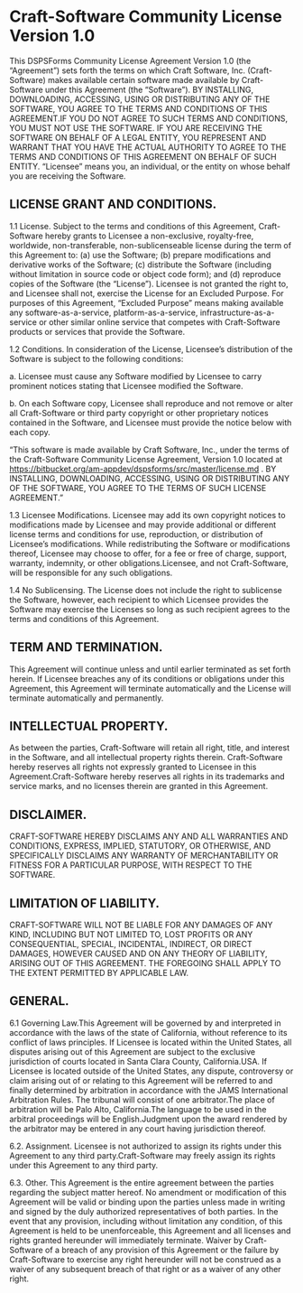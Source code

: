# Craft-Software Community License Version 1.0

This DSPSForms Community License Agreement Version 1.0 (the “Agreement”) sets forth the terms on which Craft Software, Inc. (Craft-Software) makes available certain software made available by Craft-Software under this Agreement (the “Software”). BY INSTALLING, DOWNLOADING, ACCESSING, USING OR DISTRIBUTING ANY OF THE SOFTWARE, YOU AGREE TO THE TERMS AND CONDITIONS OF THIS AGREEMENT.IF YOU DO NOT AGREE TO SUCH TERMS AND CONDITIONS, YOU MUST NOT USE THE SOFTWARE. IF YOU ARE RECEIVING THE SOFTWARE ON BEHALF OF A LEGAL ENTITY, YOU REPRESENT AND WARRANT THAT YOU HAVE THE ACTUAL AUTHORITY TO AGREE TO THE TERMS AND CONDITIONS OF THIS AGREEMENT ON BEHALF OF SUCH ENTITY. “Licensee” means you, an individual, or the entity on whose behalf you are receiving the Software.

 ## LICENSE GRANT AND CONDITIONS.

1.1 License. Subject to the terms and conditions of this Agreement, Craft-Software hereby grants to Licensee a non-exclusive, royalty-free, worldwide, non-transferable, non-sublicenseable license during the term of this Agreement to: (a) use the Software; (b) prepare modifications and derivative works of the Software; (c) distribute the Software (including without limitation in source code or object code form); and (d) reproduce copies of the Software (the “License”). Licensee is not granted the right to, and Licensee shall not, exercise the License for an Excluded Purpose. For purposes of this Agreement, “Excluded Purpose” means making available any software-as-a-service, platform-as-a-service, infrastructure-as-a-service or other similar online service that competes with Craft-Software products or services that provide the Software.

1.2 Conditions. In consideration of the License, Licensee’s distribution of the Software is subject to the following conditions:

a. Licensee must cause any Software modified by Licensee to carry prominent notices stating that Licensee modified the Software.

b. On each Software copy, Licensee shall reproduce and not remove or alter all Craft-Software or third party copyright or other proprietary notices contained in the Software, and Licensee must provide the notice below with each copy.

“This software is made available by Craft Software, Inc., under the terms of the Craft-Software Community License Agreement, Version 1.0 located at https://bitbucket.org/am-appdev/dspsforms/src/master/license.md . BY INSTALLING, DOWNLOADING, ACCESSING, USING OR DISTRIBUTING ANY OF THE SOFTWARE, YOU AGREE TO THE TERMS OF SUCH LICENSE AGREEMENT.”

1.3 Licensee Modifications. Licensee may add its own copyright notices to modifications made by Licensee and may provide additional or different license terms and conditions for use, reproduction, or distribution of Licensee’s modifications. While redistributing the Software or modifications thereof, Licensee may choose to offer, for a fee or free of charge, support, warranty, indemnity, or other obligations.Licensee, and not Craft-Software, will be responsible for any such obligations.

1.4 No Sublicensing. The License does not include the right to sublicense the Software, however, each recipient to which Licensee provides the Software may exercise the Licenses so long as such recipient agrees to the terms and conditions of this Agreement.

## TERM AND TERMINATION.

This Agreement will continue unless and until earlier terminated as set forth herein. If Licensee breaches any of its conditions or obligations under this Agreement, this Agreement will terminate automatically and the License will terminate automatically and permanently.

## INTELLECTUAL PROPERTY.

As between the parties, Craft-Software will retain all right, title, and interest in the Software, and all intellectual property rights therein. Craft-Software hereby reserves all rights not expressly granted to Licensee in this Agreement.Craft-Software hereby reserves all rights in its trademarks and service marks, and no licenses therein are granted in this Agreement.

## DISCLAIMER.

CRAFT-SOFTWARE HEREBY DISCLAIMS ANY AND ALL WARRANTIES AND CONDITIONS, EXPRESS, IMPLIED, STATUTORY, OR OTHERWISE, AND SPECIFICALLY DISCLAIMS ANY WARRANTY OF MERCHANTABILITY OR FITNESS FOR A PARTICULAR PURPOSE, WITH RESPECT TO THE SOFTWARE.

## LIMITATION OF LIABILITY.

CRAFT-SOFTWARE WILL NOT BE LIABLE FOR ANY DAMAGES OF ANY KIND, INCLUDING BUT NOT LIMITED TO, LOST PROFITS OR ANY CONSEQUENTIAL, SPECIAL, INCIDENTAL, INDIRECT, OR DIRECT DAMAGES, HOWEVER CAUSED AND ON ANY THEORY OF LIABILITY, ARISING OUT OF THIS AGREEMENT. THE FOREGOING SHALL APPLY TO THE EXTENT PERMITTED BY APPLICABLE LAW.

## GENERAL.

6.1  Governing Law.This Agreement will be governed by and interpreted in accordance with the laws of the state of California, without reference to its conflict of laws principles. If Licensee is located within the United States, all disputes arising out of this Agreement are subject to the exclusive jurisdiction of courts located in Santa Clara County, California.USA. If Licensee is located outside of the United States, any dispute, controversy or claim arising out of or relating to this Agreement will be referred to and finally determined by arbitration in accordance with the JAMS International Arbitration Rules. The tribunal will consist of one arbitrator.The place of arbitration will be Palo Alto, California.The language to be used in the arbitral proceedings will be English.Judgment upon the award rendered by the arbitrator may be entered in any court having jurisdiction thereof.

6.2.  Assignment. Licensee is not authorized to assign its rights under this Agreement to any third party.Craft-Software may freely assign its rights under this Agreement to any third party.

6.3.  Other.  This Agreement is the entire agreement between the parties regarding the subject matter hereof. No amendment or modification of this Agreement will be valid or binding upon the parties unless made in writing and signed by the duly authorized representatives of both parties. In the event that any provision, including without limitation any condition, of this Agreement is held to be unenforceable, this Agreement and all licenses and rights granted hereunder will immediately terminate. Waiver by Craft-Software of a breach of any provision of this Agreement or the failure by Craft-Software to exercise any right hereunder will not be construed as a waiver of any subsequent breach of that right or as a waiver of any other right.
